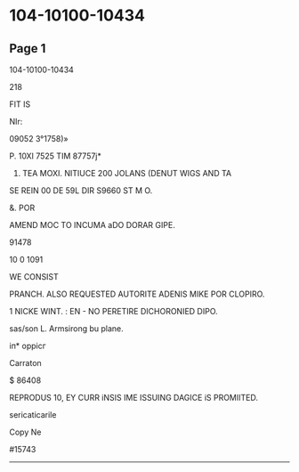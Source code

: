 # 104-10100-10434

## Page 1

104-10100-10434

218

FIT IS

NIr:

09052 3°1758)»

P. 10XI 7525 TIM 87757j*

1. TEA MOXI. NITIUCE 200 JOLANS (DENUT WIGS AND TA

SE REIN 00 DE 59L DIR S9660 ST M O.

&. POR

AMEND MOC TO INCUMA aDO DORAR GIPE.

91478

10 0 1091

WE CONSIST

PRANCH. ALSO REQUESTED AUTORITE ADENIS MIKE POR CLOPIRO.

1 NICKE WINT. : EN - NO PERETIRE DICHORONIED DIPO.

sas/son L. Armsirong bu plane.

іп* оррісг

Carraton

$ 86408

REPRODUS 10, EY CURR iNSIS IME ISSUING DAGICE iS PROMIITED.

sericaticarile

Copy Ne

#15743

---

